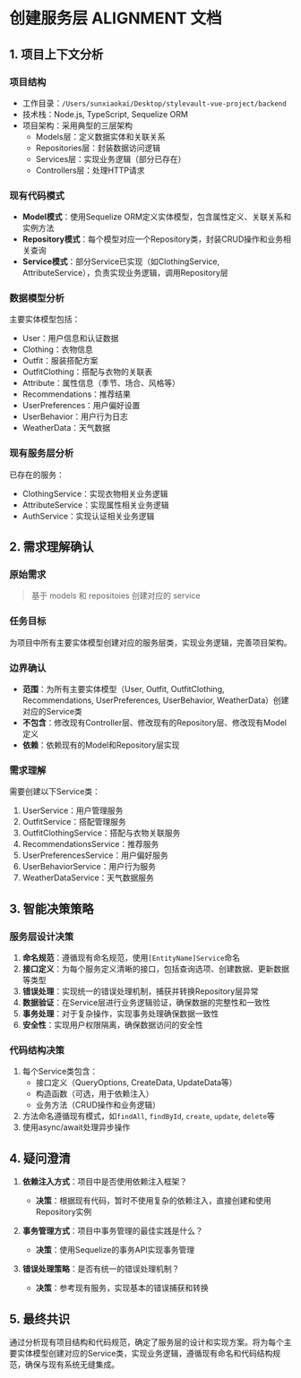 # 创建服务层 ALIGNMENT 文档

## 1. 项目上下文分析

### 项目结构
- 工作目录：`/Users/sunxiaokai/Desktop/stylevault-vue-project/backend`
- 技术栈：Node.js, TypeScript, Sequelize ORM
- 项目架构：采用典型的三层架构
  - Models层：定义数据实体和关联关系
  - Repositories层：封装数据访问逻辑
  - Services层：实现业务逻辑（部分已存在）
  - Controllers层：处理HTTP请求

### 现有代码模式
- **Model模式**：使用Sequelize ORM定义实体模型，包含属性定义、关联关系和实例方法
- **Repository模式**：每个模型对应一个Repository类，封装CRUD操作和业务相关查询
- **Service模式**：部分Service已实现（如ClothingService, AttributeService），负责实现业务逻辑，调用Repository层

### 数据模型分析
主要实体模型包括：
- User：用户信息和认证数据
- Clothing：衣物信息
- Outfit：服装搭配方案
- OutfitClothing：搭配与衣物的关联表
- Attribute：属性信息（季节、场合、风格等）
- Recommendations：推荐结果
- UserPreferences：用户偏好设置
- UserBehavior：用户行为日志
- WeatherData：天气数据

### 现有服务层分析
已存在的服务：
- ClothingService：实现衣物相关业务逻辑
- AttributeService：实现属性相关业务逻辑
- AuthService：实现认证相关业务逻辑

## 2. 需求理解确认

### 原始需求
> 基于 models 和 repositoies 创建对应的 service

### 任务目标
为项目中所有主要实体模型创建对应的服务层类，实现业务逻辑，完善项目架构。

### 边界确认
- **范围**：为所有主要实体模型（User, Outfit, OutfitClothing, Recommendations, UserPreferences, UserBehavior, WeatherData）创建对应的Service类
- **不包含**：修改现有Controller层、修改现有的Repository层、修改现有Model定义
- **依赖**：依赖现有的Model和Repository层实现

### 需求理解
需要创建以下Service类：
1. UserService：用户管理服务
2. OutfitService：搭配管理服务
3. OutfitClothingService：搭配与衣物关联服务
4. RecommendationsService：推荐服务
5. UserPreferencesService：用户偏好服务
6. UserBehaviorService：用户行为服务
7. WeatherDataService：天气数据服务

## 3. 智能决策策略

### 服务层设计决策
1. **命名规范**：遵循现有命名规范，使用`[EntityName]Service`命名
2. **接口定义**：为每个服务定义清晰的接口，包括查询选项、创建数据、更新数据等类型
3. **错误处理**：实现统一的错误处理机制，捕获并转换Repository层异常
4. **数据验证**：在Service层进行业务逻辑验证，确保数据的完整性和一致性
5. **事务处理**：对于复杂操作，实现事务处理确保数据一致性
6. **安全性**：实现用户权限隔离，确保数据访问的安全性

### 代码结构决策
1. 每个Service类包含：
   - 接口定义（QueryOptions, CreateData, UpdateData等）
   - 构造函数（可选，用于依赖注入）
   - 业务方法（CRUD操作和业务逻辑）
2. 方法命名遵循现有模式，如`findAll`, `findById`, `create`, `update`, `delete`等
3. 使用async/await处理异步操作

## 4. 疑问澄清

1. **依赖注入方式**：项目中是否使用依赖注入框架？
   - **决策**：根据现有代码，暂时不使用复杂的依赖注入，直接创建和使用Repository实例

2. **事务管理方式**：项目中事务管理的最佳实践是什么？
   - **决策**：使用Sequelize的事务API实现事务管理

3. **错误处理策略**：是否有统一的错误处理机制？
   - **决策**：参考现有服务，实现基本的错误捕获和转换

## 5. 最终共识

通过分析现有项目结构和代码规范，确定了服务层的设计和实现方案。将为每个主要实体模型创建对应的Service类，实现业务逻辑，遵循现有命名和代码结构规范，确保与现有系统无缝集成。